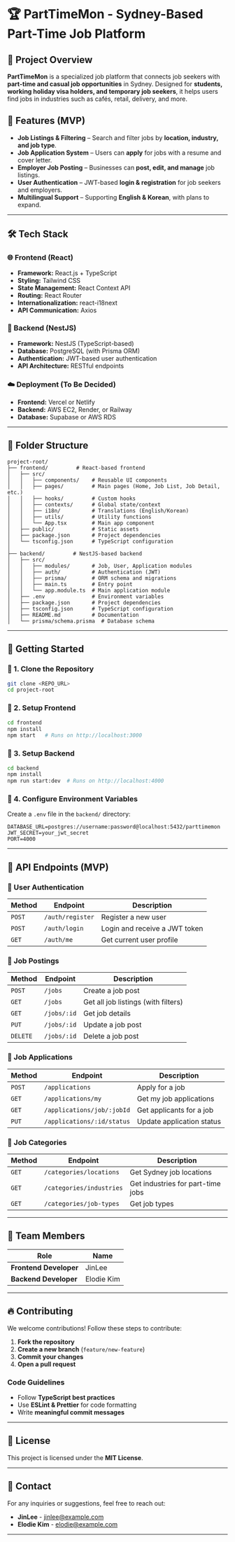 # 🏆 PartTimeMon - Sydney-Based Part-Time Job Platform

## 📌 Project Overview
**PartTimeMon** is a specialized job platform that connects job seekers with **part-time and casual job opportunities** in Sydney. Designed for **students, working holiday visa holders, and temporary job seekers**, it helps users find jobs in industries such as cafés, retail, delivery, and more.

## 🚀 Features (MVP)
- **Job Listings & Filtering** – Search and filter jobs by **location, industry, and job type**.
- **Job Application System** – Users can **apply** for jobs with a resume and cover letter.
- **Employer Job Posting** – Businesses can **post, edit, and manage** job listings.
- **User Authentication** – JWT-based **login & registration** for job seekers and employers.
- **Multilingual Support** – Supporting **English & Korean**, with plans to expand.

---

## 🛠️ Tech Stack

### 🌐 Frontend (React)
- **Framework:** React.js + TypeScript
- **Styling:** Tailwind CSS
- **State Management:** React Context API
- **Routing:** React Router
- **Internationalization:** react-i18next
- **API Communication:** Axios

### 🔗 Backend (NestJS)
- **Framework:** NestJS (TypeScript-based)
- **Database:** PostgreSQL (with Prisma ORM)
- **Authentication:** JWT-based user authentication
- **API Architecture:** RESTful endpoints

### ☁️ Deployment (To Be Decided)
- **Frontend:** Vercel or Netlify
- **Backend:** AWS EC2, Render, or Railway
- **Database:** Supabase or AWS RDS

---

## 📂 Folder Structure
```plaintext
project-root/
├── frontend/         # React-based frontend
│   ├── src/
│   │   ├── components/    # Reusable UI components
│   │   ├── pages/         # Main pages (Home, Job List, Job Detail, etc.)
│   │   ├── hooks/         # Custom hooks
│   │   ├── contexts/      # Global state/context
│   │   ├── i18n/          # Translations (English/Korean)
│   │   ├── utils/         # Utility functions
│   │   └── App.tsx        # Main app component
│   ├── public/            # Static assets
│   ├── package.json       # Project dependencies
│   └── tsconfig.json      # TypeScript configuration
│
├── backend/         # NestJS-based backend
│   ├── src/
│   │   ├── modules/       # Job, User, Application modules
│   │   ├── auth/          # Authentication (JWT)
│   │   ├── prisma/        # ORM schema and migrations
│   │   ├── main.ts        # Entry point
│   │   └── app.module.ts  # Main application module
│   ├── .env               # Environment variables
│   ├── package.json       # Project dependencies
│   ├── tsconfig.json      # TypeScript configuration
│   ├── README.md          # Documentation
│   └── prisma/schema.prisma  # Database schema
```

---

## 🚀 Getting Started

### **🔹 1. Clone the Repository**
```bash
git clone <REPO_URL>
cd project-root
```

### **🔹 2. Setup Frontend**
```bash
cd frontend
npm install
npm start   # Runs on http://localhost:3000
```

### **🔹 3. Setup Backend**
```bash
cd backend
npm install
npm run start:dev  # Runs on http://localhost:4000
```

### **🔹 4. Configure Environment Variables**
Create a `.env` file in the `backend/` directory:
```env
DATABASE_URL=postgres://username:password@localhost:5432/parttimemon
JWT_SECRET=your_jwt_secret
PORT=4000
```

---

## 📌 API Endpoints (MVP)

### **🔹 User Authentication**
| Method | Endpoint | Description |
|--------|----------|-------------|
| `POST` | `/auth/register` | Register a new user |
| `POST` | `/auth/login` | Login and receive a JWT token |
| `GET` | `/auth/me` | Get current user profile |

### **🔹 Job Postings**
| Method | Endpoint | Description |
|--------|----------|-------------|
| `POST` | `/jobs` | Create a job post |
| `GET` | `/jobs` | Get all job listings (with filters) |
| `GET` | `/jobs/:id` | Get job details |
| `PUT` | `/jobs/:id` | Update a job post |
| `DELETE` | `/jobs/:id` | Delete a job post |

### **🔹 Job Applications**
| Method | Endpoint | Description |
|--------|----------|-------------|
| `POST` | `/applications` | Apply for a job |
| `GET` | `/applications/my` | Get my job applications |
| `GET` | `/applications/job/:jobId` | Get applicants for a job |
| `PUT` | `/applications/:id/status` | Update application status |

### **🔹 Job Categories**
| Method | Endpoint | Description |
|--------|----------|-------------|
| `GET` | `/categories/locations` | Get Sydney job locations |
| `GET` | `/categories/industries` | Get industries for part-time jobs |
| `GET` | `/categories/job-types` | Get job types |

---

## 👥 Team Members
| Role | Name |
|------|------|
| **Frontend Developer** | JinLee |
| **Backend Developer** | Elodie Kim |

---

## 🔥 Contributing
We welcome contributions! Follow these steps to contribute:

1. **Fork the repository**
2. **Create a new branch** (`feature/new-feature`)
3. **Commit your changes**
4. **Open a pull request**

### **Code Guidelines**
- Follow **TypeScript best practices**
- Use **ESLint & Prettier** for code formatting
- Write **meaningful commit messages**

---

## 📜 License
This project is licensed under the **MIT License**.

---

## 📩 Contact
For any inquiries or suggestions, feel free to reach out:

- **JinLee** - [jinlee@example.com](mailto:jinlee@example.com)
- **Elodie Kim** - [elodie@example.com](mailto:elodie@example.com)

---
